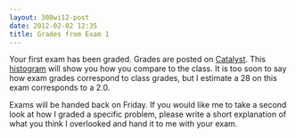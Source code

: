 ```yaml
---
layout: 308wi12-post
date: 2012-02-02 12:35
title: Grades from Exam 1
---
```


Your first exam has been graded. Grades are posted on [Catalyst][cat].
This [histogram][hist] will show you how you compare to the class.
It is too soon to say how exam grades correspond to class grades, but
I estimate a 28 on this exam corresponds to a 2.0.

Exams will be handed back on Friday. If you would like me to take a second
look at how I graded a specific problem, please write a short explanation
of what you think I overlooked and hand it to me with your exam.

[cat]: https://catalyst.uw.edu/gradebook/grigg/56961
[hist]: {{site.url}}/math308/wi12/exams/hist-exam1.pdf
